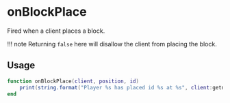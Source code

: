 # onBlockPlace

Fired when a client places a block.

!!! note
    Returning ``false`` here will disallow the client from placing the block.

## Usage

```lua
function onBlockPlace(client, position, id)
    print(string.format("Player %s has placed id %s at %s", client:getname(), id, position))
end
```
